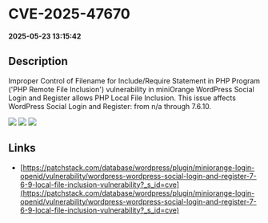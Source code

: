 # CVE-2025-47670

**2025-05-23 13:15:42**

## Description
Improper Control of Filename for Include/Require Statement in PHP Program ('PHP Remote File Inclusion') vulnerability in miniOrange WordPress Social Login and Register allows PHP Local File Inclusion. This issue affects WordPress Social Login and Register: from n/a through 7.6.10.

![](https://img.shields.io/static/v1?label=Score&message=8.1&color=red)
![](https://img.shields.io/static/v1?label=Severity&message=HIGH&color=red)
![](https://img.shields.io/static/v1?label=CWE&message=RFI&color=green)

## Links
- [https://patchstack.com/database/wordpress/plugin/miniorange-login-openid/vulnerability/wordpress-wordpress-social-login-and-register-7-6-9-local-file-inclusion-vulnerability?_s_id=cve](https://patchstack.com/database/wordpress/plugin/miniorange-login-openid/vulnerability/wordpress-wordpress-social-login-and-register-7-6-9-local-file-inclusion-vulnerability?_s_id=cve)
